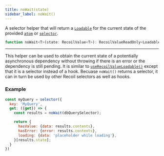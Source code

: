 ```yaml
---
title: noWait(state)
sidebar_label: noWait()
---
```


A selector helper that will return a [`Loadable`](/docs/api-reference/core/Loadable) for the current state of the provided [`atom`](/docs/api-reference/core/atom) or [`selector`](/docs/api-reference/core/selector).

```jsx
function noWait<T>(state: RecoilValue<T>): RecoilValueReadOnly<Loadable<T>>
```

---

This helper can be used to obtain the current state of a potentially asynchronous dependency without throwing if there is an error or the dependency is still pending.  It is similar to [`useRecoilValueLoadable()`](/docs/api-reference/core/useRecoilValueLoadable) except that it is a selector instead of a hook.  Becuase `noWait()` returns a selector, it can in turn be used by other Recoil selectors as well as hooks.

### Example

```jsx
const myQuery = selector({
  key: 'MyQuery',
  get: ({get}) => {
    const results = noWait(dbQuerySelector);

    return {
      hasValue: {data: results.contents},
      hasError: {error: results.contents},
      loading: {data: 'placeholder while loading'},
    }[results.state];
  }
})

```

